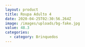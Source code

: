```yaml
---
layout: product
title: Roupa Adulto 4
date: 2020-04-25T02:30:56.264Z
image: /images/uploads/bg-fake.jpg
value: 48.3
categories:
  - category: Brinquedos
---
```

